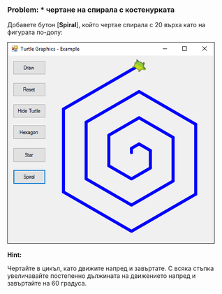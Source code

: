 ### Problem: * чертане на спирала с костенурката

Добавете бутон [**Spiral**], който чертае спирала с 20 върха като на фигурата по-долу:

![](/assets/chapter-5-images/13.Turtle-graphics-15.png)

**Hint:**

Чертайте в цикъл, като движите напред и завъртате. С всяка стъпка увеличавайте постепенно дължината на движението напред и завъртайте на 60 градуса.
